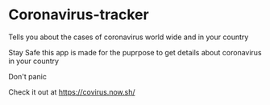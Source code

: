 # Coronavirus-tracker
Tells you about the cases of coronavirus world wide and in your country

Stay Safe this app is made for the puprpose to get details about coronavirus in your country

Don't panic

Check it out at https://covirus.now.sh/
